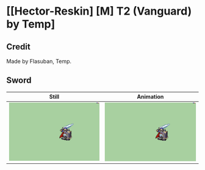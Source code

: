# [\[Hector-Reskin\] \[M\] T2 \(Vanguard\) by Temp]

## Credit

Made by Flasuban, Temp.
	
## Sword

| Still | Animation |
| :---: | :-------: |
| ![Sword still](./Sword_000.png) | ![Sword animation](./Sword.gif) |
